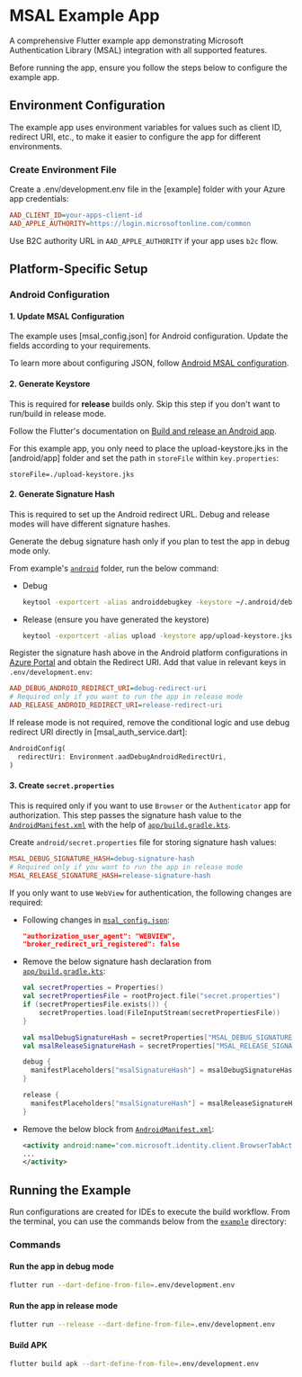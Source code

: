 # MSAL Example App

A comprehensive Flutter example app demonstrating Microsoft Authentication Library (MSAL) integration with all supported features.

Before running the app, ensure you follow the steps below to configure the example app.

## Environment Configuration

The example app uses environment variables for values such as client ID, redirect URI, etc., to make it easier to configure the app for different environments.

### Create Environment File

Create a .env/development.env file in the [example] folder with your Azure app credentials:

```ini
AAD_CLIENT_ID=your-apps-client-id
AAD_APPLE_AUTHORITY=https://login.microsoftonline.com/common
```

Use B2C authority URL in `AAD_APPLE_AUTHORITY` if your app uses `b2c` flow.

## Platform-Specific Setup

### Android Configuration

#### 1. Update MSAL Configuration

The example uses [msal_config.json] for Android configuration. Update the fields according to your requirements.

To learn more about configuring JSON, follow [Android MSAL configuration].

#### 2. Generate Keystore

This is required for **release** builds only. Skip this step if you don't want to run/build in release mode.

Follow the Flutter's documentation on [Build and release an Android app].

For this example app, you only need to place the upload-keystore.jks in the [android/app] folder and set the path in `storeFile` within `key.properties`:

```properties
storeFile=./upload-keystore.jks
```

#### 2. Generate Signature Hash

This is required to set up the Android redirect URL. Debug and release modes will have different signature hashes.

Generate the debug signature hash only if you plan to test the app in debug mode only.

From example's [`android`] folder, run the below command:
- Debug

  ```Bash
  keytool -exportcert -alias androiddebugkey -keystore ~/.android/debug.keystore -storepass android -keypass android | openssl sha1 -binary | openssl base64
  ```

- Release (ensure you have generated the keystore)

  ```Bash
  keytool -exportcert -alias upload -keystore app/upload-keystore.jks | openssl sha1 -binary | openssl base64
  ```

Register the signature hash above in the Android platform configurations in [Azure Portal] and obtain the Redirect URI. Add that value in relevant keys in `.env/development.env`:

```ini
AAD_DEBUG_ANDROID_REDIRECT_URI=debug-redirect-uri
# Required only if you want to run the app in release mode
AAD_RELEASE_ANDROID_REDIRECT_URI=release-redirect-uri
```

If release mode is not required, remove the conditional logic and use debug redirect URI directly in [msal_auth_service.dart]:

```Dart
AndroidConfig(
  redirectUri: Environment.aadDebugAndroidRedirectUri,
)
```

#### 3. Create `secret.properties`

This is required only if you want to use `Browser` or the `Authenticator` app for authorization. This step passes the signature hash value to the [`AndroidManifest.xml`] with the help of [`app/build.gradle.kts`].

Create `android/secret.properties` file for storing signature hash values:

```ini
MSAL_DEBUG_SIGNATURE_HASH=debug-signature-hash
# Required only if you want to run the app in release mode
MSAL_RELEASE_SIGNATURE_HASH=release-signature-hash
```

If you only want to use `WebView` for authentication, the following changes are required:

- Following changes in [`msal_config.json`]:

  ```json
  "authorization_user_agent": "WEBVIEW",
  "broker_redirect_uri_registered": false
  ```

- Remove the below signature hash declaration from [`app/build.gradle.kts`]:

  ```Kotlin
  val secretProperties = Properties()
  val secretPropertiesFile = rootProject.file("secret.properties")
  if (secretPropertiesFile.exists()) {
      secretProperties.load(FileInputStream(secretPropertiesFile))
  }

  val msalDebugSignatureHash = secretProperties["MSAL_DEBUG_SIGNATURE_HASH"]
  val msalReleaseSignatureHash = secretProperties["MSAL_RELEASE_SIGNATURE_HASH"]

  debug {
    manifestPlaceholders["msalSignatureHash"] = msalDebugSignatureHash as String
  }

  release {
    manifestPlaceholders["msalSignatureHash"] = msalReleaseSignatureHash as String
  }
  ```

- Remove the below block from [`AndroidManifest.xml`]:

  ```xml
  <activity android:name="com.microsoft.identity.client.BrowserTabActivity">
  ...
  </activity>
  ```

## Running the Example

Run configurations are created for IDEs to execute the build workflow. From the terminal, you can use the commands below from the [`example`] directory:

### Commands

#### Run the app in debug mode

```sh
flutter run --dart-define-from-file=.env/development.env
```

#### Run the app in release mode

```sh
flutter run --release --dart-define-from-file=.env/development.env
```

#### Build APK

```sh
flutter build apk --dart-define-from-file=.env/development.env
```


[Azure Portal]: https://portal.azure.com/
[`example`]: ./
[`msal_config.json`]: assets/msal_config.json
[Android MSAL configuration]: https://learn.microsoft.com/en-in/entra/identity-platform/msal-configuration
[`android`]: android
[`android/app`]: android/app
[`msal_auth_service.dart`]: lib/core/msal_auth_service.dart
[Build and release an Android app]: https://docs.flutter.dev/deployment/android
[`AndroidManifest.xml`]: android/app/src/main/AndroidManifest.xml
[`app/build.gradle.kts`]: android/app/build.gradle.kts
